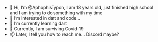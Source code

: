 - 👋 Hi, I’m @AphophisTypon, I am 18 years old, just finished high school and I am trying to do something with my time
- 👀 I’m interested in dart and code...
- 🌱 I’m currently learning dart
- 💞️ Currently, I am surviving Covid-19
- 📫 Later, I tell you how to reach me... Discord maybe?

<!---
AphophisTypon/AphophisTypon is a ✨ special ✨ repository because its `README.md` (this file) appears on your GitHub profile.
You can click the Preview link to take a look at your changes.
--->
